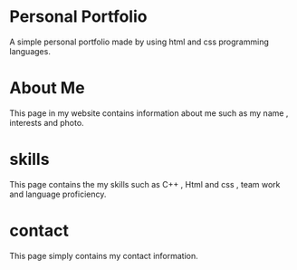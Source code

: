 # Personal Portfolio
A simple  personal portfolio made by using html and css programming languages.

# About Me
This page in my website contains information about me such as my name , interests and photo.
# skills
This page contains the my skills such as C++ , Html and css , team work and language proficiency.
# contact
This page simply contains my contact information.

